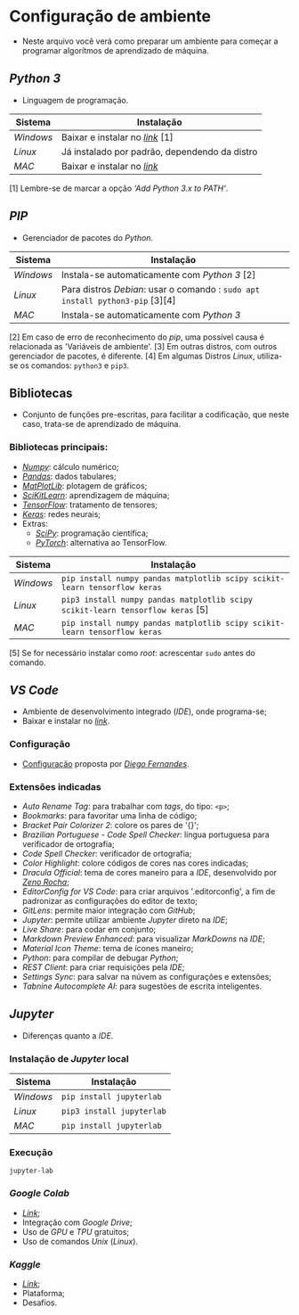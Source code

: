 # Configuração de ambiente

* Neste arquivo você verá como preparar um ambiente para começar a programar algorítmos de aprendizado de máquina.

## _Python 3_

* Linguagem de programação.

Sistema | Instalação
--------|-----------
_Windows_|Baixar e instalar no [_link_](https://www.python.org/downloads/) [1]
_Linux_|Já instalado por padrão, dependendo da distro
_MAC_|Baixar e instalar no [_link_](https://www.python.org/downloads/)

[1] Lembre-se de marcar a opção _'Add Python 3.x to PATH'_. 

## _PIP_

* Gerenciador de pacotes do _Python_.

Sistema | Instalação
--------|-----------
_Windows_|Instala-se automaticamente com _Python 3_ [2]
_Linux_|Para distros _Debian_: usar o comando : `sudo apt install python3-pip` [3][4]
_MAC_|Instala-se automaticamente com _Python 3_

[2] Em caso de erro de reconhecimento do _pip_, uma possível causa é relacionada as 'Variáveis de ambiente'.
[3] Em outras distros, com outros gerenciador de pacotes, é diferente.
[4] Em algumas Distros _Linux_, utiliza-se os comandos: `python3` e `pip3`.

## Bibliotecas

* Conjunto de funções pre-escritas, para facilitar a codificação, que neste caso, trata-se de aprendizado de máquina.

### Bibliotecas principais:

* [_Numpy_](https://numpy.org/): cálculo numérico;
* [_Pandas_](https://pandas.pydata.org/): dados tabulares;
* [_MatPlotLib_](https://matplotlib.org/): plotagem de gráficos;
* [_SciKitLearn_](https://scikit-learn.org/): aprendizagem de máquina;
* [_TensorFlow_](https://www.tensorflow.org/?hl=pt-br): tratamento de tensores;
* [_Keras_](https://keras.io/): redes neurais;
* Extras:
	* [_SciPy_](https://www.scipy.org/): programação científica;
	* [_PyTorch_](https://pytorch.org/): alternativa ao TensorFlow.

Sistema | Instalação
--------|-----------
_Windows_|`pip install numpy pandas matplotlib scipy scikit-learn tensorflow keras`
_Linux_|`pip3 install numpy pandas matplotlib scipy scikit-learn tensorflow keras` [5]
_MAC_|`pip install numpy pandas matplotlib scipy scikit-learn tensorflow keras`

[5] Se for necessário instalar como _root_: acrescentar `sudo` antes do comando.

## _VS Code_

* Ambiente de desenvolvimento integrado (_IDE_), onde programa-se;
* Baixar e instalar no [_link_](https://code.visualstudio.com/).

### Configuração

* [Configuração](https://gist.github.com/diego3g/b1b189063d21b96d6144ca896755be64) proposta por [_Diego Fernandes_](https://gist.github.com/diego3g).

### Extensões indicadas

* _Auto Rename Tag_: para trabalhar com _tags_, do tipo: `<p>`;
* _Bookmarks_: para favoritar uma linha de código;
* _Bracket Pair Colorizer 2_: colore os pares de '{}';
* _Brazilian Portuguese - Code Spell Checker_: língua portuguesa para verificador de ortografia;
* _Code Spell Checker_: verificador de ortografia;
* _Color Highlight_: colore códigos de cores nas cores indicadas;
* _Dracula Official_: tema de cores maneiro para a _IDE_, desenvolvido por [_Zeno Rocha_](https://draculatheme.com/);
* _EditorConfig for VS Code_: para criar arquivos '.editorconfig', a fim de padronizar as configurações do editor de texto;
* _GitLens_: permite maior integração com _GitHub_;
* _Jupyter_: permite utilizar ambiente _Jupyter_ direto na _IDE_;
* _Live Share_: para codar em conjunto;
* _Markdown Preview Enhanced_: para visualizar _MarkDowns_ na _IDE_;
* _Material Icon Theme_: tema de ícones maneiro;
* _Python_: para compilar de debugar _Python_;
* _REST Client_: para criar requisições pela _IDE_;
* _Settings Sync_: para salvar na núvem as configurações e extensões;
* _Tabnine Autocomplete AI_: para sugestões de escrita inteligentes.

## _Jupyter_

* Diferenças quanto a _IDE_.

### Instalação de _Jupyter_ local

Sistema | Instalação
--------|-----------
_Windows_|`pip install jupyterlab`
_Linux_|`pip3 install jupyterlab`
_MAC_|`pip install jupyterlab`

### Execução

`jupyter-lab`

### _Google Colab_

* [_Link_](https://colab.research.google.com/);
* Integração com _Google Drive_;
* Uso de _GPU_ e _TPU_ gratuitos;
* Uso de comandos _Unix_ (_Linux_).

### _Kaggle_

* [_Link_](https://www.kaggle.com/);
* Plataforma;
* Desafios.